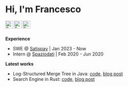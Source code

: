 # Hi, I'm Francesco

<a href="https://www.linkedin.com/in/tomaselli-/">
  <img align="left" alt="Francesco Tomaselli's Linkedin" width="24px" src="https://cdn1.iconfinder.com/data/icons/logotypes/32/square-linkedin-512.png" />
</a>
<a href="https://tomfran.github.io/">
  <img align="left" alt="Francesco Tomaselli's Website" width="24px" src="https://tomfran.github.io/favicon.ico" />
</a>
<a href="https://medium.com/@tomfran">
  <img align="left" alt="Francesco Tomaselli's Medium" width="24px" src="https://cdn2.iconfinder.com/data/icons/social-media-2285/512/1_Medium_colored_svg-512.png" />
</a>
<br/>
<br/>

**Experience**

* SWE @ [Satispay](https://www.satispay.com/) | Jan 2023 - Now
* Intern @ [Spaziodati](https://www.spaziodati.eu) | Feb 2020 - Jun 2020

**Latest works**

* Log-Structured Merge Tree in Java: [code](https://github.com/tomfran/LSM-Tree), [blog post](https://medium.com/tomfran/log-structured-merge-tree-a79241c959e3)
* Search Engine in Rust: [code](https://github.com/tomfran/search-rs), [blog post](https://medium.com/@tomfran/building-a-search-engine-in-rust-c945b6e638f8)
